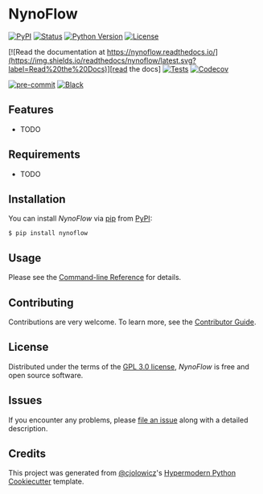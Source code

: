 # NynoFlow

[![PyPI](https://img.shields.io/pypi/v/nynoflow.svg)][pypi_]
[![Status](https://img.shields.io/pypi/status/nynoflow.svg)][status]
[![Python Version](https://img.shields.io/pypi/pyversions/nynoflow)][python version]
[![License](https://img.shields.io/pypi/l/nynoflow)][license]

[![Read the documentation at https://nynoflow.readthedocs.io/](https://img.shields.io/readthedocs/nynoflow/latest.svg?label=Read%20the%20Docs)][read the docs]
[![Tests](https://github.com/Eitan1112/nynoflow/workflows/Tests/badge.svg)][tests]
[![Codecov](https://codecov.io/gh/Eitan1112/nynoflow/branch/main/graph/badge.svg)][codecov]

[![pre-commit](https://img.shields.io/badge/pre--commit-enabled-brightgreen?logo=pre-commit&logoColor=white)][pre-commit]
[![Black](https://img.shields.io/badge/code%20style-black-000000.svg)][black]

[pypi_]: https://pypi.org/project/nynoflow/
[status]: https://pypi.org/project/nynoflow/
[python version]: https://pypi.org/project/nynoflow
[read the docs]: https://nynoflow.readthedocs.io/
[tests]: https://github.com/Eitan1112/nynoflow/actions?workflow=Tests
[codecov]: https://app.codecov.io/gh/Eitan1112/nynoflow
[pre-commit]: https://github.com/pre-commit/pre-commit
[black]: https://github.com/psf/black

## Features

- TODO

## Requirements

- TODO

## Installation

You can install _NynoFlow_ via [pip] from [PyPI]:

```console
$ pip install nynoflow
```

## Usage

Please see the [Command-line Reference] for details.

## Contributing

Contributions are very welcome.
To learn more, see the [Contributor Guide].

## License

Distributed under the terms of the [GPL 3.0 license][license],
_NynoFlow_ is free and open source software.

## Issues

If you encounter any problems,
please [file an issue] along with a detailed description.

## Credits

This project was generated from [@cjolowicz]'s [Hypermodern Python Cookiecutter] template.

[@cjolowicz]: https://github.com/cjolowicz
[pypi]: https://pypi.org/
[hypermodern python cookiecutter]: https://github.com/cjolowicz/cookiecutter-hypermodern-python
[file an issue]: https://github.com/Eitan1112/nynoflow/issues
[pip]: https://pip.pypa.io/

<!-- github-only -->

[license]: https://github.com/Eitan1112/nynoflow/blob/main/LICENSE
[contributor guide]: https://github.com/Eitan1112/nynoflow/blob/main/CONTRIBUTING.md
[command-line reference]: https://nynoflow.readthedocs.io/en/latest/usage.html
